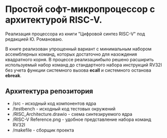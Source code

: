 
# Простой софт-микропроцессор с архитектурой RISC-V.

Реализация процессора из книги "Цифровой синтез RISC-V" под редакцией Ю. Романоваю. 

В книге реализован упрощенный вариант с минимальным набором ассемблерных команд, которых достаточно для назождения квадратного корня. В процессе реализациибыло решено расширить используемый набор команд до стандартного набора инструкций RV32I без учета функции системного вызова **ecall** и системного останова **ebreak**.  

## Архитектура репозитория
- /src                         - исходный код компонентов ядра
- /testbench                   - исходный код тестовых окружений
- /RISC_Architecture.drawio    - схема синтезируемого ядра
- /RISC-V Reference.png        - удобное представление набора команд RV32I 
- /makefile                    - сборщик проекта

